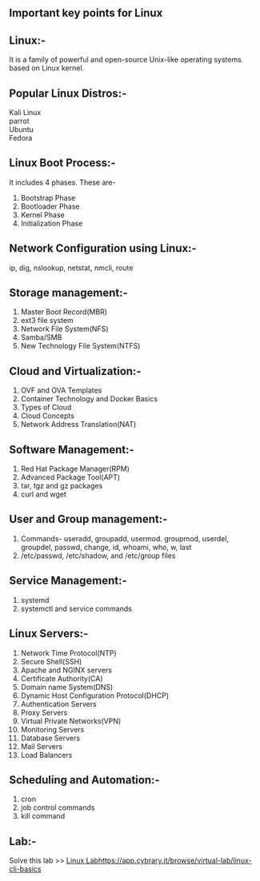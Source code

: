 Important key points for Linux
------------------------------
## Linux:-
It is a family of powerful and open-source Unix-like operating systems based on Linux kernel.

## Popular Linux Distros:-
Kali Linux<br>
parrot<br>
Ubuntu<br>
Fedora<br>

## Linux Boot Process:-
It includes 4 phases. These are-
1. Bootstrap Phase
2. Bootloader Phase
3. Kernel Phase
4. Initialization Phase


## Network Configuration using Linux:-
ip, dig, nslookup, netstat, nmcli, route

## Storage management:-
1. Master Boot Record(MBR)
2. ext3 file system
3. Network File System(NFS)
4. Samba/SMB
5. New Technology File System(NTFS)

## Cloud and Virtualization:-
1. OVF and OVA Templates
2. Container Technology and Docker Basics
3. Types of Cloud
4. Cloud Concepts
5. Network Address Translation(NAT)

## Software Management:-
1. Red Hat Package Manager(RPM)
2. Advanced Package Tool(APT)
3. tar, tgz and gz packages
4. curl and wget

## User and Group management:-
1. Commands- useradd, groupadd, usermod. groupmod, userdel, groupdel, passwd, change, id, whoami, who, w, last
2. /etc/passwd, /etc/shadow, and /etc/group files

## Service  Management:-
1. systemd
2. systemctl and service commands


## Linux Servers:-
1. Network Time Protocol(NTP)
2. Secure Shell(SSH)
3. Apache and NGINX servers
4. Certificate Authority(CA)
5. Domain name System(DNS)
6. Dynamic Host Configuration Protocol(DHCP)
7. Authentication Servers
8. Proxy Servers
9. Virtual Private Networks(VPN)
10. Monitoring Servers
11. Database Servers
12. Mail Servers
13. Load Balancers

## Scheduling and Automation:-
1. cron
2. job control commands
3. kill command

## Lab:-
Solve this lab >> [Linux Lab](https://app.cybrary.it/browse/virtual-lab/linux-cli-basics)https://app.cybrary.it/browse/virtual-lab/linux-cli-basics
